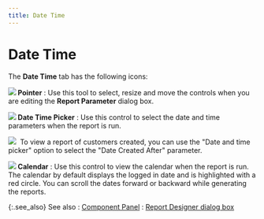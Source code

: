 ```yaml
---
title: Date Time
---
```


# Date Time


The **Date Time** tab has the following  icons:


**![]({{site.rmgr_baseurl}}/img/rm_pointer.gif) Pointer**
: Use this tool to select, resize and move the controls  when you are editing the **Report Parameter**  dialog box.


**![]({{site.rmgr_baseurl}}/img/rm_date_time_picker.gif) Date Time Picker**
: Use this control to select the date and time parameters  when the report is run.


![]({{site.rmgr_baseurl}}/img/example.gif)  To  view a report of customers created, you can use the "Date and time  picker" option to select the "Date Created After" parameter.


**![]({{site.rmgr_baseurl}}/img/rm_calendar.gif) Calendar**
: Use this control to view the calendar when the report  is run. The calendar by default displays the logged in date and is highlighted  with a red circle. You can scroll the dates forward or backward while  generating the reports.


{:.see_also}
See also
: [Component Panel]({{site.rmgr_baseurl}}/manager/window/creating-reports/parameter-interface/the-report-designer/component_panel.html)
: [Report  Designer dialog box]({{site.rmgr_baseurl}}/manager/window/creating-reports/parameter-interface/the-report-designer/report_parameter_dialog_designer.html)
